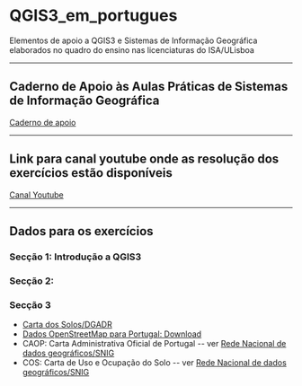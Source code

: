 # QGIS3_em_portugues
Elementos de apoio a QGIS3 e Sistemas de Informação Geográfica elaborados no quadro do ensino nas licenciaturas do ISA/ULisboa

---

## Caderno de Apoio às Aulas Práticas de Sistemas de Informação Geográfica

[Caderno de apoio](https://github.com/manuelcampagnolo/QGIS3_em_portugues/blob/main/Caderno-aulas-praticas-qgis3_SIG.pdf)

---

## Link para canal youtube onde as resolução dos exercícios estão disponíveis

[Canal Youtube](https://www.youtube.com/channel/UCUCqRyuduyzHxYYY_g_m-kw)

<!--  comments
### Script python para Seccao 1.B.1: Primeiro exemplo de script de Python em QGIS, 'processing.run' e 'History'

### Script python para Seccao 1.B.2: Script Python para criar legenda quantivativa e colocar de etiquetas na layer em QGIS 3

### Script python para Seccao 1.B.3: Script Python para criar legenda qualitativa com cores aleatórias ("random colors")
-->

---

## Dados para os exercícios

### Secção 1: Introdução a QGIS3
### Secção 2: 
### Secção 3

- [Carta dos Solos/DGADR](https://snisolos.dgadr.gov.pt/downloads)
- [Dados OpenStreetMap para Portugal: Download](https://download.geofabrik.de/europe/portugal.html)
- CAOP: Carta Administrativa Oficial de Portugal -- ver [Rede Nacional de dados geográficos/SNIG](https://snig.dgterritorio.gov.pt/rndg/srv/por/catalog.search#/home)
- COS: Carta de Uso e Ocupação do Solo -- ver [Rede Nacional de dados geográficos/SNIG](https://snig.dgterritorio.gov.pt/rndg/srv/por/catalog.search#/home)
